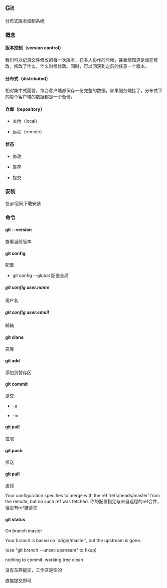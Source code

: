 ## Git 
分布式版本控制系统

### 概念

#### 版本控制（version control）

我们可以记录文件修改的每一次版本，在多人协作的时候，甚至能知道是谁在修改，修改了什么，什么时候修改。同时，可以回滚到之前的任意一个版本。

#### 分布式（distributed）

相对集中式而言，每台客户端都保存一份完整的数据，如果服务端挂了，分布式下的每个客户端的数据都是一个备份。

#### 仓库（repository）

* 本地（local）

* 远程（remote）

#### 状态

* 修改

* 暂存

* 提交

### 安装

在git官网下载安装

### 命令

#### git --version

查看当前版本

#### git config

配置

* git config --global 配置全局

##### git config user.name

用户名

##### git config user.email

邮箱


#### git clone 

克隆

#### git add

添加到暂存区

#### git commit

提交

* -a

* -m

#### git pull 

拉取

#### git push 

推送

#### git pull 

出错

Your configuration specifies to merge with the ref 'refs/heads/master' from the remote, but no such ref was fetched.
你的配置指定与来自远程的ref合并，但没有ref被请求

#### git status

On branch master

Your branch is based on 'origin/master', but the upstream is gone.

(use "git branch --unset-upstream" to fixup)

nothing to commit, working tree clean

没有东西提交，工作区是空的

直接提交即可
